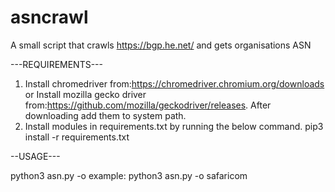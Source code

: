 # asncrawl
A small script that crawls https://bgp.he.net/ and gets organisations ASN

---REQUIREMENTS---

1. Install chromedriver from:https://chromedriver.chromium.org/downloads or Install mozilla gecko driver from:https://github.com/mozilla/geckodriver/releases. After downloading add them to system path.
2. Install modules in requirements.txt by running the below command.
   pip3 install -r requirements.txt


--USAGE---

python3 asn.py -o <organisation>
example: python3 asn.py -o safaricom


